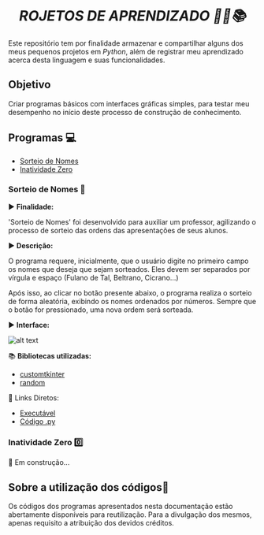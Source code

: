 
<h1 align="center">
<strong><em>ROJETOS DE APRENDIZADO 👨‍💻📚</em></strong>
</h1>

Este repositório tem por finalidade armazenar e compartilhar alguns dos meus pequenos projetos em _Python_, além de registrar meu aprendizado acerca desta linguagem e suas funcionalidades.

## Objetivo

Criar programas básicos com interfaces gráficas simples, para testar meu desempenho no início deste processo de construção de conhecimento.

## Programas 💻 

- [Sorteio de Nomes](#sorteio-de-nomes-🎲)
- [Inatividade Zero](#inatividade-zero-0️⃣)

### Sorteio de Nomes 🎲

▶️ **Finalidade:**

'Sorteio de Nomes' foi desenvolvido para auxiliar um professor, agilizando o processo de sorteio das ordens das apresentações de seus alunos.  

▶️ **Descrição:**

O programa requere, inicialmente, que o usuário digite no primeiro campo os nomes que deseja que sejam sorteados. Eles devem ser separados por vírgula e espaço (Fulano de Tal, Beltrano, Cicrano...)

Após isso, ao clicar no botão presente abaixo, o programa realiza o sorteio de forma aleatória, exibindo os nomes ordenados por números. Sempre que o botão for pressionado, uma nova ordem será sorteada.

▶️ **Interface:**

![alt text](SORTEIO_NOMES/image-1.png)

📚 **Bibliotecas utilizadas:**

- <a href="https://pypi.org/project/customtkinter/" target="_blank">customtkinter</a>
- <a href="https://docs.python.org/3/library/random.html" target="_blank">random</a>

🔗 Links Diretos:

- [Executável](https://github.com/frankrc21/Projetos/blob/main/SORTEIO_NOMES/sorteio_nomes.exe)
- [Código .py](https://github.com/frankrc21/Projetos/blob/main/SORTEIO_NOMES/sorteio_nomes.py)

### Inatividade Zero 0️⃣

🔨 Em construção...

## Sobre a utilização dos códigos📄

Os códigos dos programas apresentados nesta documentação estão abertamente disponíveis para reutilização.
Para a divulgação dos mesmos, apenas requisito a atribuição dos devidos créditos.
